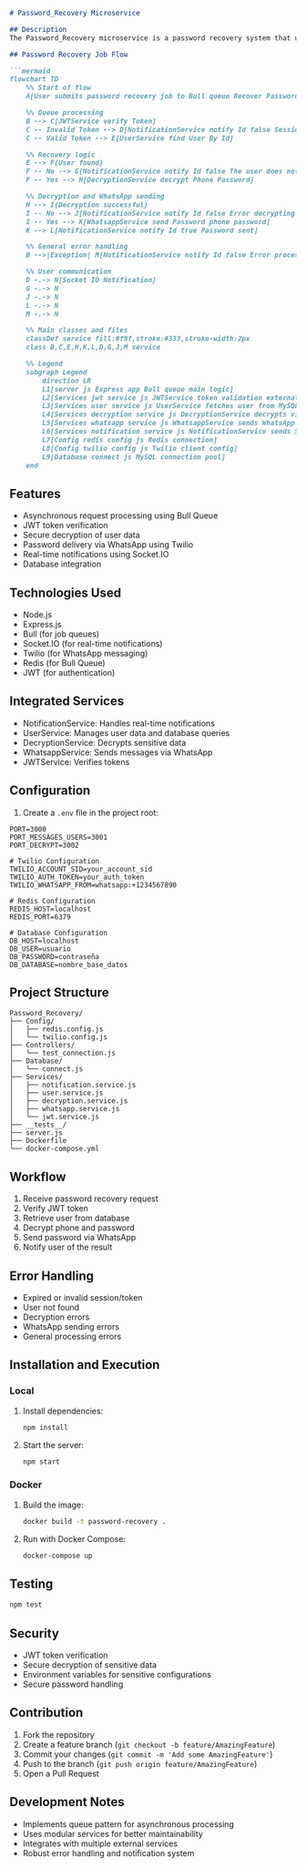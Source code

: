 ```markdown
# Password_Recovery Microservice

## Description
The Password_Recovery microservice is a password recovery system that uses Bull Queue for processing recovery requests, secure decryption, and password delivery via WhatsApp.

## Password Recovery Job Flow

```mermaid
flowchart TD
    %% Start of flow
    A[User submits password recovery job to Bull queue Recover Password] --> B[server js Queue processor]

    %% Queue processing
    B --> C[JWTService verify Token]
    C -- Invalid Token --> D[NotificationService notify Id false Session expired Please log in again]
    C -- Valid Token --> E[UserService find User By Id]

    %% Recovery logic
    E --> F{User found}
    F -- No --> G[NotificationService notify Id false The user does not exist]
    F -- Yes --> H[DecryptionService decrypt Phone Password]

    %% Decryption and WhatsApp sending
    H --> I{Decryption successful}
    I -- No --> J[NotificationService notify Id false Error decrypting your information]
    I -- Yes --> K[WhatsappService send Password phone password]
    K --> L[NotificationService notify Id true Password sent]

    %% General error handling
    B -->|Exception| M[NotificationService notify Id false Error processing job]

    %% User communication
    D -.-> N[Socket IO Notification]
    G -.-> N
    J -.-> N
    L -.-> N
    M -.-> N

    %% Main classes and files
    classDef service fill:#f9f,stroke:#333,stroke-width:2px
    class B,C,E,H,K,L,D,G,J,M service

    %% Legend
    subgraph Legend
        direction LR
        L1[server js Express app Bull queue main logic]
        L2[Services jwt service js JWTService token validation external API]
        L3[Services user service js UserService fetches user from MySQL]
        L4[Services decryption service js DecryptionService decrypts via GraphQL]
        L5[Services whatsapp service js WhatsappService sends WhatsApp via Twilio]
        L6[Services notification service js NotificationService sends Socket IO notifications]
        L7[Config redis config js Redis connection]
        L8[Config twilio config js Twilio client config]
        L9[Database connect js MySQL connection pool]
    end
```

## Features
- Asynchronous request processing using Bull Queue
- JWT token verification
- Secure decryption of user data
- Password delivery via WhatsApp using Twilio
- Real-time notifications using Socket.IO
- Database integration

## Technologies Used
- Node.js
- Express.js
- Bull (for job queues)
- Socket.IO (for real-time notifications)
- Twilio (for WhatsApp messaging)
- Redis (for Bull Queue)
- JWT (for authentication)

## Integrated Services
- NotificationService: Handles real-time notifications
- UserService: Manages user data and database queries
- DecryptionService: Decrypts sensitive data
- WhatsappService: Sends messages via WhatsApp
- JWTService: Verifies tokens

## Configuration
1. Create a `.env` file in the project root:
```plaintext
PORT=3000
PORT_MESSAGES_USERS=3001
PORT_DECRYPT=3002

# Twilio Configuration
TWILIO_ACCOUNT_SID=your_account_sid
TWILIO_AUTH_TOKEN=your_auth_token
TWILIO_WHATSAPP_FROM=whatsapp:+1234567890

# Redis Configuration
REDIS_HOST=localhost
REDIS_PORT=6379

# Database Configuration
DB_HOST=localhost
DB_USER=usuario
DB_PASSWORD=contraseña
DB_DATABASE=nombre_base_datos
```

## Project Structure
```
Password_Recovery/
├── Config/
│   ├── redis.config.js
│   └── twilio.config.js
├── Controllers/
│   └── test_connection.js
├── Database/
│   └── connect.js
├── Services/
│   ├── notification.service.js
│   ├── user.service.js
│   ├── decryption.service.js
│   ├── whatsapp.service.js
│   └── jwt.service.js
├── __tests__/
├── server.js
├── Dockerfile
└── docker-compose.yml
```

## Workflow
1. Receive password recovery request
2. Verify JWT token
3. Retrieve user from database
4. Decrypt phone and password
5. Send password via WhatsApp
6. Notify user of the result

## Error Handling
- Expired or invalid session/token
- User not found
- Decryption errors
- WhatsApp sending errors
- General processing errors

## Installation and Execution

### Local
1. Install dependencies:
   ```bash
   npm install
   ```

2. Start the server:
   ```bash
   npm start
   ```

### Docker
1. Build the image:
   ```bash
   docker build -t password-recovery .
   ```

2. Run with Docker Compose:
   ```bash
   docker-compose up
   ```

## Testing
```bash
npm test
```

## Security
- JWT token verification
- Secure decryption of sensitive data
- Environment variables for sensitive configurations
- Secure password handling

## Contribution
1. Fork the repository
2. Create a feature branch (`git checkout -b feature/AmazingFeature`)
3. Commit your changes (`git commit -m 'Add some AmazingFeature'`)
4. Push to the branch (`git push origin feature/AmazingFeature`)
5. Open a Pull Request

## Development Notes
- Implements queue pattern for asynchronous processing
- Uses modular services for better maintainability
- Integrates with multiple external services
- Robust error handling and notification system
```